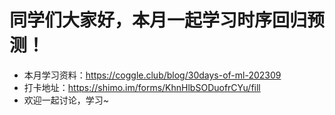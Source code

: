 # 同学们大家好，本月一起学习时序回归预测！

- 本月学习资料：https://coggle.club/blog/30days-of-ml-202309
- 打卡地址：https://shimo.im/forms/KhnHlbSODuofrCYu/fill
- 欢迎一起讨论，学习~
